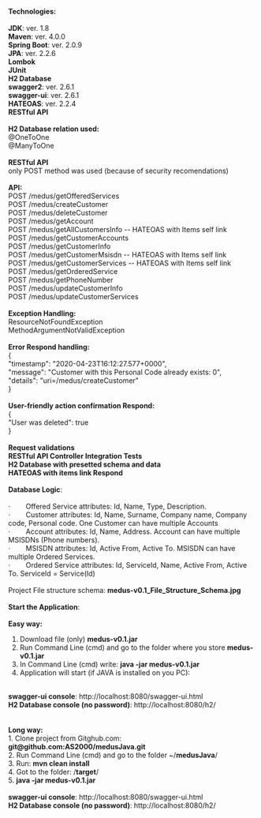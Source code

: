 <b>Technologies:</b><br/>
<br/>
<b>JDK</b>: ver. 1.8<br/>
<b>Maven</b>: ver. 4.0.0<br/>
<b>Spring Boot</b>: ver. 2.0.9<br/>
<b>JPA</b>: ver. 2.2.6<br/>
<b>Lombok</b><br/>
<b>JUnit</b><br/>
<b>H2 Database</b><br/>
<b>swagger2</b>: ver. 2.6.1<br/>
<b>swagger-ui</b>: ver. 2.6.1<br/>
<b>HATEOAS</b>: ver. 2.2.4<br/>
<b>RESTful API</b><br/>
<br/>
<b>H2 Database relation used: </b><br/>
@OneToOne<br/>
@ManyToOne<br/>
<br/>
<b>RESTful API</b><br/>
only POST method was used (because of security recomendations)<br/>
<br/>
<b>API:</b><br/>
POST /medus/getOfferedServices<br/>
POST /medus/createCustomer<br/>
POST /medus/deleteCustomer<br/>
POST /medus/getAccount<br/>
POST /medus/getAllCustomersInfo	 -- HATEOAS with Items self link<br/>
POST /medus/getCustomerAccounts<br/>
POST /medus/getCustomerInfo<br/>
POST /medus/getCustomerMsisdn	-- HATEOAS with Items self link<br/>
POST /medus/getCustomerServices	-- HATEOAS with Items self link<br/>
POST /medus/getOrderedService<br/>
POST /medus/getPhoneNumber<br/>
POST /medus/updateCustomerInfo<br/>
POST /medus/updateCustomerServices<br/>
<br/>
<b>Exception Handling:</b><br/>
ResourceNotFoundException<br/>
MethodArgumentNotValidException<br/>
<br/>
<b>Error Respond handling:</b><br/>
{<br/>
  "timestamp": "2020-04-23T16:12:27.577+0000",<br/>
  "message": "Customer with this Personal Code already exists: 0",<br/>
  "details": "uri=/medus/createCustomer"<br/>
}<br/>
<br/>
<b>User-friendly action confirmation Respond:</b><br/>
{<br/>
  "User was deleted": true<br/>
}<br/>
<br/>
<b>Request validations</b><br/>
<b>RESTful API Controller Integration Tests</b><br/>
<b>H2 Database with presetted schema and data</b><br/>
<b>HATEOAS with items link Respond</b><br/>
<br/>
<b>Database Logic</b>:<br/>
<br/>
·        Offered Service attributes: Id, Name, Type, Description. <br/>
·        Customer attributes: Id, Name, Surname, Company name, Company code, Personal code. One Customer can have multiple Accounts<br/>
·        Account attributes: Id, Name, Address. Account can have multiple MSISDNs (Phone numbers).<br/>
·        MSISDN attributes: Id, Active From, Active To. MSISDN can have multiple Ordered Services.<br/>
·        Ordered Service attributes: Id, ServiceId, Name, Active From, Active To. ServiceId = Service(Id)<br/>
<br/>
Project File structure schema: <b>medus-v0.1_File_Structure_Schema.jpg</b><br/>
<br/>
<b>Start the Application</b>:<br/>
<br/>
<b>Easy way:</b><br/>
1. Download file (only) <b>medus-v0.1.jar</b><br/>
2. Run Command Line (cmd) and go to the folder where you store <b>medus-v0.1.jar</b><br/>
3. In Command Line (cmd) write: <b>java -jar medus-v0.1.jar</b><br/>
4. Application will start (if JAVA is installed on you PC):<br/>
<br/>
<b>swagger-ui console</b>: http://localhost:8080/swagger-ui.html<br/>
<b>H2 Database console (no password)</b>: http://localhost:8080/h2/<br/>
<br/>
<br/>
<b>Long way:</b><br/>
1. Clone project from Gitghub.com: <b>git@github.com:AS2000/medusJava.git</b><br/>
2. Run Command Line (cmd) and go to the folder ~/<b>medusJava</b>/<br/>
3. Run: <b>mvn clean install</b><br/>
4. Got to the folder: /<b>target</b>/<br/>
5. <b>java -jar medus-v0.1.jar</b><br/>
<br/>
<b>swagger-ui console</b>: http://localhost:8080/swagger-ui.html<br/>
<b>H2 Database console (no password)</b>: http://localhost:8080/h2/<br/>
<br/>

